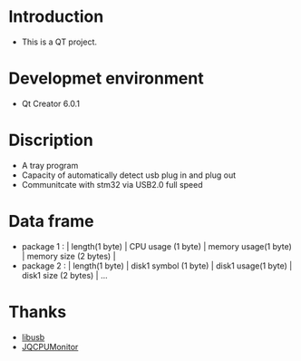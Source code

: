 # Introduction
* This is a QT project.
# Developmet environment
* Qt Creator 6.0.1
# Discription
* A tray program 
* Capacity of automatically detect usb plug in and plug out
* Communitcate with stm32 via USB2.0 full speed
# Data frame
* package 1 : | length(1 byte) | CPU usage (1 byte) | memory usage(1 byte) | memory size (2 bytes) |
* package 2 : | length(1 byte) | disk1 symbol (1 byte) | disk1 usage(1 byte) | disk1 size (2 bytes) | ...
# Thanks
* [libusb](https://github.com/libusb/libusb)
* [JQCPUMonitor](https://github.com/188080501/JQCPUMonitor)